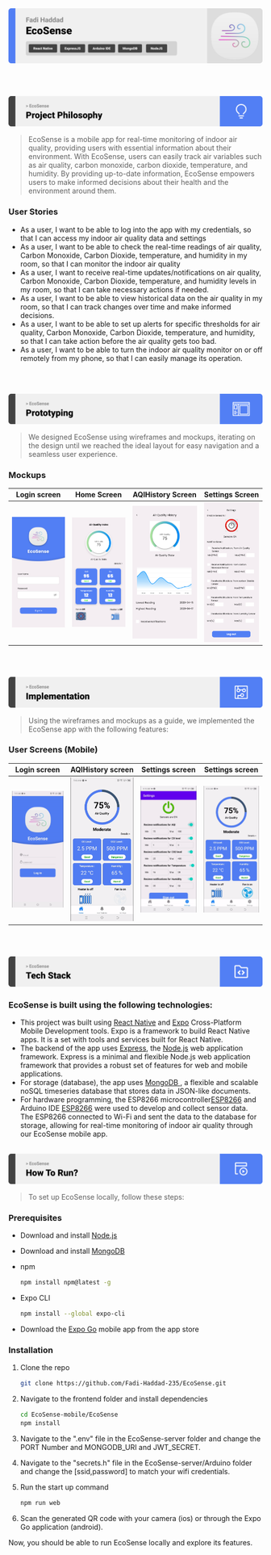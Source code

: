 <img src="./readme/title1.svg"/>

<br><br>

<!-- project philosophy -->
<img src="./readme/title2.svg"/>

> EcoSense is a mobile app for real-time monitoring of indoor air quality, providing users with essential information about their environment. With EcoSense, users can easily track air variables such as air quality, carbon monoxide, carbon dioxide, temperature, and humidity. By providing up-to-date information, EcoSense empowers users to make informed decisions about their health and the environment around them.

### User Stories
- As a user, I want to be able to log into the app with my credentials, so that I can access my indoor air quality data and settings
- As a user, I want to be able to check the real-time readings of air quality, Carbon Monoxide, Carbon Dioxide, temperature, and humidity in my room, so that I can monitor the indoor air quality
- As a user, I want to receive real-time updates/notifications on air quality, Carbon Monoxide, Carbon Dioxide, temperature, and humidity levels in my room, so that I can take necessary actions if needed.
- As a user, I want to be able to view historical data on the air quality in my room, so that I can track changes over time and make informed decisions.
- As a user, I want to be able to set up alerts for specific thresholds for air quality, Carbon Monoxide, Carbon Dioxide, temperature, and humidity, so that I can take action before the air quality gets too bad.
- As a user, I want to be able to turn the indoor air quality monitor on or off remotely from my phone, so that I can easily manage its operation.

<br><br>

<!-- Prototyping -->
<img src="./readme/title3.svg"/>

> We designed EcoSense using wireframes and mockups, iterating on the design until we reached the ideal layout for easy navigation and a seamless user experience.


### Mockups
| Login screen  | Home Screen | AQIHistory Screen| Settings Screen |
| ---| ---| ---| ---|
| ![Login](./readme/demo/eco_login.png) | ![Home](./readme/demo/eco_main.png)| ![AQI History](./readme/demo/eco_history.png) | ![Settings](./readme/demo/eco_settings.png) |

<br><br>

<!-- Implementation -->
<img src="./readme/title4.svg"/>

> Using the wireframes and mockups as a guide, we implemented the EcoSense app with the following features:

### User Screens (Mobile)
| Login screen  | AQIHistory screen | Settings screen | Settings screen |
| ---| ---| ---|---|
| ![Landing](./readme/demo/eco_login.gif) | ![fsdaf](./readme/demo/eco_history.gif) | ![fsdaf](./readme/demo/eco_setting_thresholds.gif) | ![fsdaf](./readme/demo/eco_notifications.gif) |


<br><br>

<!-- Tech stack -->
<img src="./readme/title5.svg"/>

###  EcoSense is built using the following technologies:

- This project was built using [React Native](https://reactnative.dev/) and [Expo](https://docs.expo.dev/) Cross-Platform Mobile Development tools. Expo is a framework to build React Native apps. It is a set with tools and services built for React Native.
- The backend of the app uses [Express](https://expressjs.com/), the [Node.js](https://nodejs.org/) web application framework. Express is a minimal and flexible Node.js web application framework that provides a robust set of features for web and mobile applications.
- For storage (database), the app uses [MongoDB ](https://www.mongodb.com/), a flexible and scalable noSQL timeseries database that stores data in JSON-like documents.
- For hardware programming, the ESP8266 microcontroller[ESP8266](https://arduino.esp8266.com/) and Arduino IDE [ESP8266](https://www.arduino.cc/) were used to develop and collect sensor data. The ESP8266 connected to Wi-Fi and sent the data to the database for storage, allowing for real-time monitoring of indoor air quality through our EcoSense mobile app.
<br><br>

<!-- How to run -->
<img src="./readme/title6.svg"/>

> To set up EcoSense locally, follow these steps:

### Prerequisites

- Download and install [Node.js](https://nodejs.org/en/)

- Download and install [MongoDB](https://www.mongodb.com/docs/manual/installation/)

- npm
  ```sh
  npm install npm@latest -g
  ```
- Expo CLI
  ```sh
  npm install --global expo-cli
  ```
- Download the [Expo Go](https://expo.dev/client) mobile app from the app store

### Installation

1. Clone the repo
   ```sh
   git clone https://github.com/Fadi-Haddad-235/EcoSense.git
   ```
2. Navigate to the frontend folder and install dependencies
   ```sh
   cd EcoSense-mobile/EcoSense
   npm install
   ```
3. Navigate to the ".env" file in the EcoSense-server folder and change the PORT Number and MONGODB_URI and JWT_SECRET.
4. Navigate to the "secrets.h" file in the EcoSense-server/Arduino folder and change the [ssid,password] to match your wifi credentials.

5. Run the start up command
   ```sh
   npm run web
   ```
6. Scan the generated QR code with your camera (ios) or through the Expo Go application (android).

Now, you should be able to run EcoSense locally and explore its features.
